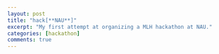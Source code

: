 ```yaml
---
layout: post
title: "hack[**NAU**]"
excerpt: "My first attempt at organizing a MLH hackathon at NAU."
categories: [hackathon]
comments: true
---
```


# 
